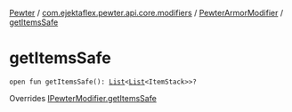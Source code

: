 [Pewter](../../index.md) / [com.ejektaflex.pewter.api.core.modifiers](../index.md) / [PewterArmorModifier](index.md) / [getItemsSafe](./get-items-safe.md)

# getItemsSafe

`open fun getItemsSafe(): `[`List`](https://kotlinlang.org/api/latest/jvm/stdlib/kotlin.collections/-list/index.html)`<`[`List`](https://kotlinlang.org/api/latest/jvm/stdlib/kotlin.collections/-list/index.html)`<ItemStack>>?`

Overrides [IPewterModifier.getItemsSafe](../-i-pewter-modifier/get-items-safe.md)

